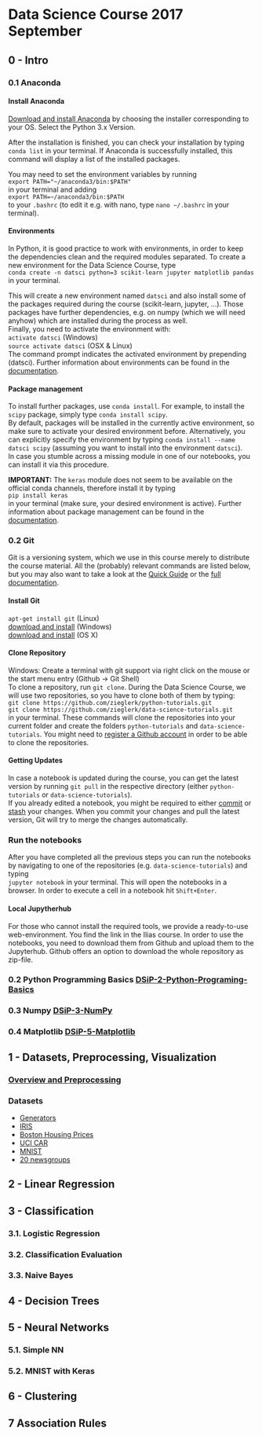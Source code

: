 # Data Science Course 2017 September

## 0 - Intro
### 0.1 Anaconda
#### Install Anaconda
[Download and install Anaconda](https://www.anaconda.com/download/) by choosing the installer corresponding to your OS. Select the Python 3.x Version.

After the installation is finished, you can check your installation by typing `conda list` in your terminal. If Anaconda is successfully installed, this command will display a list of the installed packages. 

You may need to set the environment variables by running  
`export PATH="~/anaconda3/bin:$PATH"`   
in your terminal and adding  
`export PATH=~/anaconda3/bin:$PATH`  
to your `.bashrc` (to edit it e.g. with nano, type `nano ~/.bashrc` in your terminal).
#### Environments
In Python, it is good practice to work with environments, in order to keep the dependencies clean and the required modules separated. To create a new environment for the Data Science Course, type  
`conda create -n datsci python=3 scikit-learn jupyter matplotlib pandas`  
in your terminal. 

This will create a new environment named `datsci` and also install some of the packages required during the course (scikit-learn, jupyter, ...). Those packages have further dependencies, e.g. on numpy (which we will need anyhow) which are installed during the process as well.  
Finally, you need to activate the environment with:  
`activate datsci` (Windows)  
`source activate datsci` (OSX & Linux)  
The command prompt indicates the activated environment by prepending (datsci).
Further information about environments can be found in the [documentation](https://conda.io/docs/user-guide/tasks/manage-environments.html).
#### Package management
To install further packages, use `conda install`. For example, to install the `scipy` package, simply type `conda install scipy`.  
By default, packages will be installed in the currently active environment, so make sure to activate your desired environment before. Alternatively, you can explicitly specify the environment by typing `conda install --name datsci scipy` (assuming you want to install into the environment `datsci`).  
In case you stumble across a missing module in one of our notebooks, you can install it via this procedure.

**IMPORTANT:** The `keras` module does not seem to be available on the official conda channels, therefore install it by typing  
`pip install keras`  
in your terminal (make sure, your desired environment is active).
Further information about package management can be found in the [documentation](https://conda.io/docs/user-guide/tasks/manage-pkgs.html).
### 0.2 Git
Git is a versioning system, which we use in this course merely to distribute the course material. All the (probably) relevant commands are listed below, but you may also want to take a look at the [Quick Guide](http://rogerdudler.github.io/git-guide/) or the [full documentation](https://git-scm.com/doc).
#### Install Git
`apt-get install git` (Linux)  
[download and install](http://msysgit.github.io/) (Windows)  
[download and install](http://sourceforge.net/projects/git-osx-installer/) (OS X)  
#### Clone Repository
Windows: Create a terminal with git support via right click on the mouse or the start menu entry (Github -> Git Shell)  
To clone a repository, run `git clone`. During the Data Science Course, we will use two repositories, so you have to clone both of them by typing:  
`git clone https://github.com/zieglerk/python-tutorials.git`  
`git clone https://github.com/zieglerk/data-science-tutorials.git`  
in your terminal. These commands will clone the repositories into your current folder and create the folders `python-tutorials` and `data-science-tutorials`. You might need to [register a Github account](https://github.com/join?source=header-repo) in order to be able to clone the repositories.
#### Getting Updates
In case a notebook is updated during the course, you can get the latest version by running `git pull` in the respective directory (either `python-tutorials` or `data-science-tutorials`).  
If you already edited a notebook, you might be required to either [commit](https://git-scm.com/docs/git-commit) or [stash](https://git-scm.com/book/en/v1/Git-Tools-Stashing) your changes. When you commit your changes and pull the latest version, Git will try to merge the changes automatically.
### Run the notebooks
After you have completed all the previous steps you can run the notebooks by navigating to one of the repositories (e.g. `data-science-tutorials`) and typing  
`jupyter notebook` 
in your terminal. This will open the notebooks in a browser. In order to execute a cell in a notebook hit `Shift+Enter`.

#### Local Jupytherhub
For those who cannot install the required tools, we provide a ready-to-use web-environment. You find the link in the Ilias course. In order to use the notebooks, you need to download them from Github and upload them to the Jupyterhub. Github offers an option to download the whole repository as zip-file.
### 0.2 Python Programming Basics [DSiP-2-Python-Programing-Basics](https://github.com/zieglerk/python-tutorials/blob/master/DSiP-2-Python-Programing-Basics.ipynb)
### 0.3 Numpy [DSiP-3-NumPy](https://github.com/zieglerk/python-tutorials/blob/master/DSiP-3-NumPy.ipynb)
### 0.4 Matplotlib [DSiP-5-Matplotlib](https://github.com/zieglerk/python-tutorials/blob/master/DSiP-5-Matplotlib.ipynb)

## 1 - Datasets, Preprocessing, Visualization
### [Overview and Preprocessing](1-Datasets_Visualization_and_preprocessing/Overview-Preprocessing.ipynb)
### Datasets
- [Generators](1-Datasets_Visualization_and_preprocessing/Data-Generators.ipynb)
- [IRIS](1-Datasets_Visualization_and_preprocessing/1-IRIS.ipynb)
- [Boston Housing Prices](1-Datasets_Visualization_and_preprocessing/2-Boston_house_dataset.ipynb)
- [UCI CAR](1-Datasets_Visualization_and_preprocessing/4-UCI_CAR.ipynb)
- [MNIST](1-Datasets_Visualization_and_preprocessing/3-MNIST.ipynb)
- [20 newsgroups](1-Datasets_Visualization_and_preprocessing/5-20newsgroups.ipynb)

## 2 - Linear Regression

## 3 - Classification

### 3.1. Logistic Regression
### 3.2. Classification Evaluation
### 3.3. Naive Bayes

## 4 - Decision Trees

## 5 - Neural Networks
### 5.1. Simple NN
### 5.2. MNIST with Keras

## 6 - Clustering

## 7 Association Rules
